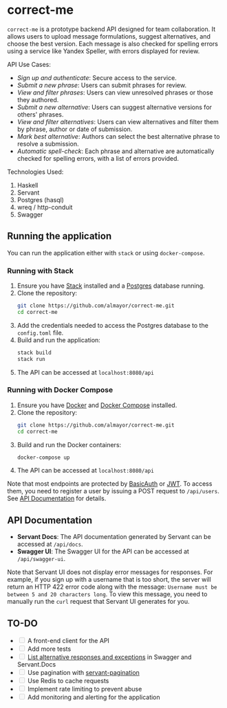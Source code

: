 # correct-me

`correct-me` is a prototype backend API designed for team collaboration. It allows users to upload message formulations, suggest alternatives, and choose the best version. Each message is also checked for spelling errors using a service like Yandex Speller, with errors displayed for review.

API Use Cases:

- *Sign up and authenticate*: Secure access to the service.
- *Submit a new phrase*: Users can submit phrases for review.
- *View and filter phrases*: Users can view unresolved phrases or those they authored.
- *Submit a new alternative*: Users can suggest alternative versions for others' phrases.
- *View and filter alternatives*: Users can view alternatives and filter them by phrase, author or date of submission.
- *Mark best alternative*: Authors can select the best alternative phrase to resolve a submission.
- *Automatic spell-check*: Each phrase and alternative are automatically checked for spelling errors, with a list of errors provided.

Technologies Used:

1. Haskell
2. Servant
3. Postgres (hasql)
4. wreq / http-conduit
5. Swagger

## Running the application

You can run the application either with `stack` or using `docker-compose`.

### Running with Stack

1. Ensure you have [Stack](https://docs.haskellstack.org/en/stable/README/) installed and a [Postgres](https://www.postgresql.org/download/) database running.
2. Clone the repository:
   ```sh
   git clone https://github.com/almayor/correct-me.git
   cd correct-me
   ```
3. Add the credentials needed to access the Postgres database to the `config.toml` file.
4. Build and run the application:
   ```sh
   stack build
   stack run
   ```
5. The API can be accessed at `localhost:8080/api`

### Running with Docker Compose

1. Ensure you have [Docker](https://docs.docker.com/get-docker/) and [Docker Compose](https://docs.docker.com/compose/install/) installed.
2. Clone the repository:
   ```sh
   git clone https://github.com/almayor/correct-me.git
   cd correct-me
   ```
3. Build and run the Docker containers:
   ```sh
   docker-compose up
   ```
4. The API can be accessed at `localhost:8080/api`

Note that most endpoints are protected by [BasicAuth](https://en.wikipedia.org/wiki/Basic_access_authentication) or [JWT](https://jwt.io/). To access them, you need to register a user by issuing a POST request to `/api/users`. See [API Documentation](#api-documentation) for details.

## API Documentation

- **Servant Docs**: The API documentation generated by Servant can be accessed at `/api/docs`.
- **Swagger UI**: The Swagger UI for the API can be accessed at `/api/swagger-ui`.

Note that Servant UI does not display error messages for responses. For example, if you sign up with a username that is too short, the server will return an HTTP 422 error code along with the message: `Username must be between 5 and 20 characters long`. To view this message, you need to manually run the `curl` request that Servant UI generates for you.

## TO-DO

- <input disabled="" type="checkbox"> A front-end client for the API
- <input disabled="" type="checkbox"> Add more tests
- <input disabled="" type="checkbox"> [List alternative responses and exceptions](https://docs.servant.dev/en/stable/cookbook/uverb/UVerb.html) in Swagger and Servant.Docs
- <input disabled="" type="checkbox"> Use pagination with [servant-pagination](https://hackage.haskell.org/package/servant-pagination)
- <input disabled="" type="checkbox"> Use Redis to cache requests
- <input disabled="" type="checkbox"> Implement rate limiting to prevent abuse
- <input disabled="" type="checkbox"> Add monitoring and alerting for the application